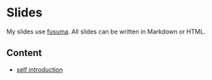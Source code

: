 # Slides

My slides use [fusuma](https://github.com/hiroppy/fusuma).
All slides can be written in Markdown or HTML.

## Content

- [self introduction](https://nd-02110114.github.io/slides/self-intro/)
